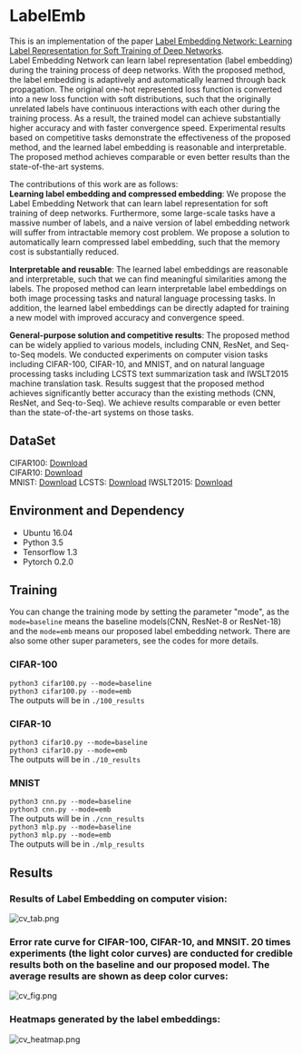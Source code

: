 # LabelEmb
This is an implementation of the paper [Label Embedding Network: Learning Label Representation for Soft Training of Deep Networks](https://xxxx).  
Label Embedding Network can learn label representation (label embedding) during the training process of deep networks. With the proposed method, the label embedding is adaptively and automatically learned through back propagation. The original one-hot represented loss function is converted into a new loss function with soft distributions, such that the originally unrelated labels have continuous interactions with each other during the training process. As a result, the trained model can achieve substantially higher accuracy and with faster convergence speed. Experimental results based on competitive tasks demonstrate the effectiveness of the proposed method, and the learned label embedding is reasonable and interpretable. The proposed method achieves comparable or even better results than the state-of-the-art systems.  
  
The contributions of this work are as follows:  
**Learning label embedding and compressed embedding**: We propose the Label Embedding Network that can learn label representation for soft training of deep networks. Furthermore, some large-scale tasks have a massive number of labels, and a naive version of label embedding network will suffer from intractable memory cost problem. We propose a solution to automatically learn compressed label embedding, such that the memory cost is substantially reduced.  

**Interpretable and reusable**: The learned label embeddings are reasonable and interpretable, such that we can find meaningful similarities among the labels. The proposed method can learn interpretable label embeddings on both image processing tasks and natural language processing tasks. In addition, the learned label embeddings can be directly adapted for training a new model with improved accuracy and convergence speed.  

**General-purpose solution and competitive results**: The proposed method can be widely applied to various models, including CNN, ResNet, and Seq-to-Seq models. We conducted experiments on computer vision tasks including CIFAR-100, CIFAR-10, and MNIST, and on natural language processing tasks including LCSTS text summarization task and IWSLT2015 machine translation task.
Results suggest that the proposed method achieves significantly better accuracy than the existing methods (CNN, ResNet, and Seq-to-Seq). We achieve results comparable or even better than the state-of-the-art systems on those tasks.   
## DataSet
CIFAR100: [Download](https://www.cs.toronto.edu/~kriz/cifar.html)  
CIFAR10: [Download](https://www.cs.toronto.edu/~kriz/cifar.html)  
MNIST: [Download](http://yann.lecun.com/exdb/mnist/)
LCSTS: [Download](http://icrc.hitsz.edu.cn/Article/show/139.html)
IWSLT2015: [Download](https://nlp.stanford.edu/projects/nmt/data/iwslt15.en-vi/)
## Environment and Dependency
- Ubuntu 16.04
- Python 3.5
- Tensorflow 1.3
- Pytorch 0.2.0
## Training
You can change the training mode by setting the parameter "mode", as the `mode=baseline`
means the baseline models(CNN, ResNet-8 or ResNet-18) and the `mode=emb` means our proposed
label embedding network. There are also some other super parameters, see the codes for more
details.  
### CIFAR-100
`python3 cifar100.py --mode=baseline`  
`python3 cifar100.py --mode=emb`  
The outputs will be in `./100_results`  
### CIFAR-10
`python3 cifar10.py --mode=baseline`  
`python3 cifar10.py --mode=emb`  
The outputs will be in `./10_results`  
### MNIST
`python3 cnn.py --mode=baseline`  
`python3 cnn.py --mode=emb`  
The outputs will be in `./cnn_results`  
`python3 mlp.py --mode=baseline`  
`python3 mlp.py --mode=emb`  
The outputs will be in `./mlp_results`  
## Results
### Results of Label Embedding on computer vision:  
![cv_tab.png](https://github.com/lancopku/LabelEmb/blob/master/fig/cv_tab.PNG)  

### Error rate curve for CIFAR-100, CIFAR-10, and MNSIT. 20 times experiments (the light color curves) are conducted for credible results both on the baseline and our proposed model. The average results are shown as deep color curves:  
![cv_fig.png](https://github.com/lancopku/LabelEmb/blob/master/fig/cv_fig.PNG)  

### Heatmaps generated by the label embeddings:  
![cv_heatmap.png](https://github.com/lancopku/LabelEmb/blob/master/fig/cv_heatmap.PNG)


